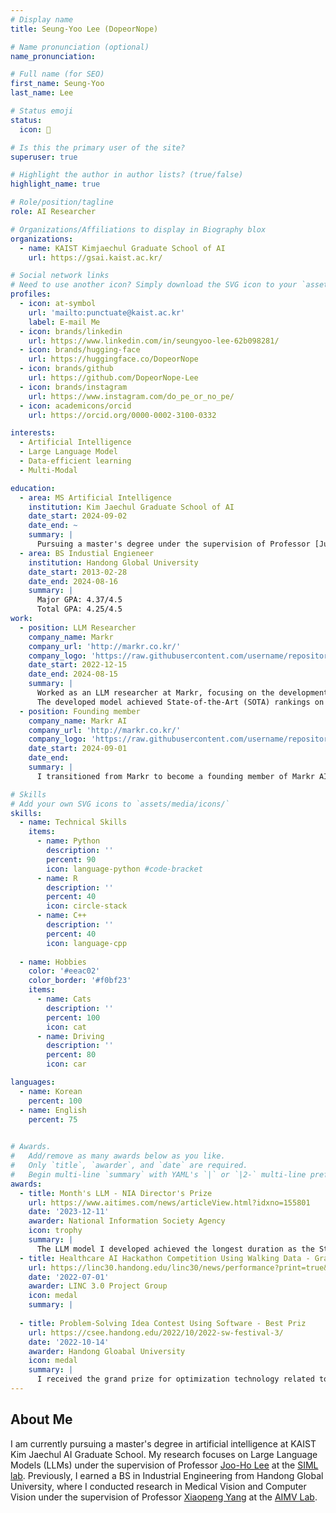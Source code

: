 ```yaml
---
# Display name
title: Seung-Yoo Lee (DopeorNope)

# Name pronunciation (optional)
name_pronunciation:

# Full name (for SEO)
first_name: Seung-Yoo
last_name: Lee

# Status emoji
status:
  icon: 🚀

# Is this the primary user of the site?
superuser: true

# Highlight the author in author lists? (true/false)
highlight_name: true

# Role/position/tagline
role: AI Researcher

# Organizations/Affiliations to display in Biography blox
organizations:
  - name: KAIST Kimjaechul Graduate School of AI
    url: https://gsai.kaist.ac.kr/

# Social network links
# Need to use another icon? Simply download the SVG icon to your `assets/media/icons/` folder.
profiles:
  - icon: at-symbol
    url: 'mailto:punctuate@kaist.ac.kr'
    label: E-mail Me
  - icon: brands/linkedin
    url: https://www.linkedin.com/in/seungyoo-lee-62b098281/ 
  - icon: brands/hugging-face
    url: https://huggingface.co/DopeorNope
  - icon: brands/github
    url: https://github.com/DopeorNope-Lee 
  - icon: brands/instagram
    url: https://www.instagram.com/do_pe_or_no_pe/ 
  - icon: academicons/orcid
    url: https://orcid.org/0000-0002-3100-0332 

interests:
  - Artificial Intelligence
  - Large Language Model
  - Data-efficient learning
  - Multi-Modal

education:
  - area: MS Artificial Intelligence
    institution: Kim Jaechul Graduate School of AI
    date_start: 2024-09-02
    date_end: ~
    summary: |
      Pursuing a master's degree under the supervision of Professor [Ju-ho Lee](https://juho-lee.github.io/) at the [SIML Lab](https://siml.kaist.ac.kr/). My research focuses on Large Language Models.
  - area: BS Industial Engieneer
    institution: Handong Global University
    date_start: 2013-02-28
    date_end: 2024-08-16
    summary: |
      Major GPA: 4.37/4.5
      Total GPA: 4.25/4.5
work:
  - position: LLM Researcher
    company_name: Markr
    company_url: 'http://markr.co.kr/'
    company_logo: 'https://raw.githubusercontent.com/username/repositoryDopeorNope-Lee/DopeorNope-Lee.github.io/main/assets/media/markr.png'
    date_start: 2022-12-15
    date_end: 2024-08-15
    summary: |
      Worked as an LLM researcher at Markr, focusing on the development of a Korean-specific language model and conducting research on LLM fine-tuning and optimization.
      The developed model achieved State-of-the-Art (SOTA) rankings on both the Open LLM Leaderboard and the Open Ko-LLM Leaderboard.
  - position: Founding member
    company_name: Markr AI
    company_url: 'http://markr.co.kr/'
    company_logo: 'https://raw.githubusercontent.com/username/repositoryDopeorNope-Lee/DopeorNope-Lee.github.io/main/assets/media/markr.png'
    date_start: 2024-09-01
    date_end:
    summary: |
      I transitioned from Markr to become a founding member of Markr AI, where I specialize in advanced applications of LLM technology.

# Skills
# Add your own SVG icons to `assets/media/icons/`
skills:
  - name: Technical Skills
    items:
      - name: Python
        description: ''
        percent: 90
        icon: language-python #code-bracket
      - name: R
        description: ''
        percent: 40
        icon: circle-stack
      - name: C++
        description: ''
        percent: 40
        icon: language-cpp
      
  - name: Hobbies
    color: '#eeac02'
    color_border: '#f0bf23'
    items:
      - name: Cats
        description: ''
        percent: 100
        icon: cat
      - name: Driving
        description: ''
        percent: 80
        icon: car

languages:
  - name: Korean
    percent: 100
  - name: English
    percent: 75
  

# Awards.
#   Add/remove as many awards below as you like.
#   Only `title`, `awarder`, and `date` are required.
#   Begin multi-line `summary` with YAML's `|` or `|2-` multi-line prefix and indent 2 spaces below.
awards:
  - title: Month's LLM - NIA Director's Prize
    url: https://www.aitimes.com/news/articleView.html?idxno=155801
    date: '2023-12-11'
    awarder: National Information Society Agency
    icon: trophy
    summary: |
      The LLM model I developed achieved the longest duration as the State-of-the-Art (SOTA) on the Open Ko-LLM Leaderboard, and I was awarded for this accomplishment.
  - title: Healthcare AI Hackathon Competition Using Walking Data - Grand Prize
    url: https://linc30.handong.edu/linc30/news/performance?print=true&page=1&idx=8&mode=view&page=1 
    date: '2022-07-01'
    awarder: LINC 3.0 Project Group
    icon: medal
    summary: |
      
  - title: Problem-Solving Idea Contest Using Software - Best Priz
    url: https://csee.handong.edu/2022/10/2022-sw-festival-3/ 
    date: '2022-10-14'
    awarder: Handong Gloabal University
    icon: medal
    summary: |
      I received the grand prize for optimization technology related to autonomous driving.
---
```


## About Me

I am currently pursuing a master's degree in artificial intelligence at KAIST Kim Jaechul AI Graduate School. My research focuses on Large Language Models (LLMs) under the supervision of Professor [Joo-Ho Lee](https://juho-lee.github.io/) at the [SIML lab](https://siml.kaist.ac.kr/). Previously, I earned a BS in Industrial Engineering from Handong Global University, where I conducted research in Medical Vision and Computer Vision under the supervision of Professor [Xiaopeng Yang](https://scholar.google.co.kr/citations?user=8w5uOesAAAAJ&hl=en) at the [AIMV Lab](https://aimv-handong.github.io/AIMV-Lab/).
